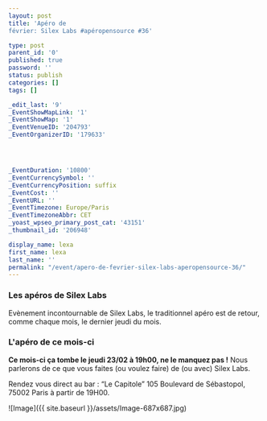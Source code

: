 ```yaml
---
layout: post
title: 'Apéro de
février: Silex Labs #apéropensource #36'

type: post
parent_id: '0'
published: true
password: ''
status: publish
categories: []
tags: []

_edit_last: '9'
_EventShowMapLink: '1'
_EventShowMap: '1'
_EventVenueID: '204793'
_EventOrganizerID: '179633'




_EventDuration: '10800'
_EventCurrencySymbol: ''
_EventCurrencyPosition: suffix
_EventCost: ''
_EventURL: ''
_EventTimezone: Europe/Paris
_EventTimezoneAbbr: CET
_yoast_wpseo_primary_post_cat: '43151'
_thumbnail_id: '206948'

display_name: lexa
first_name: lexa
last_name: ''
permalink: "/event/apero-de-fevrier-silex-labs-aperopensource-36/"
---
```


### Les apéros de Silex Labs

Evènement incontournable de Silex Labs, le traditionnel apéro est de retour, comme chaque mois, le dernier jeudi du mois.

### L'apéro de ce mois-ci

**Ce mois-ci ça tombe le jeudi 23/02 à 19h00, ne le manquez pas !** Nous parlerons de ce que vous faites (ou voulez faire) de (ou avec) Silex Labs.

Rendez vous direct au bar
: “Le Capitole” 105 Boulevard de Sébastopol, 75002 Paris à partir de 19H00.

![Image]({{ site.baseurl }}/assets/Image-687x687.jpg)